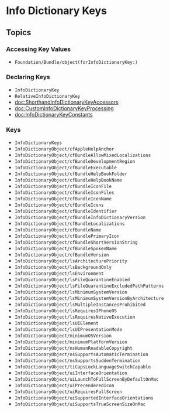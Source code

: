 # Info Dictionary Keys

## Topics

### Accessing Key Values

- ``Foundation/Bundle/object(forInfoDictionaryKey:)``

### Declaring Keys
- ``InfoDictionaryKey``
- ``RelativeInfoDictionaryKey``
- <doc:ShorthandInfoDictionaryKeyAccessors>
- <doc:CustomInfoDictionaryKeyProcessing>
- <doc:InfoDictionaryKeyConstants>

### Keys
- ``InfoDictionaryKeys``
- ``InfoDictionaryObject/cfAppleHelpAnchor``
- ``InfoDictionaryObject/cfBundleAllowMixedLocalizations``
- ``InfoDictionaryObject/cfBundleDevelopmentRegion``
- ``InfoDictionaryObject/cfBundleExecutable``
- ``InfoDictionaryObject/cfBundleHelpBookFolder``
- ``InfoDictionaryObject/cfBundleHelpBookName``
- ``InfoDictionaryObject/cfBundleIconFile``
- ``InfoDictionaryObject/cfBundleIconFiles``
- ``InfoDictionaryObject/cfBundleIconName``
- ``InfoDictionaryObject/cfBundleIcons``
- ``InfoDictionaryObject/cfBundleIdentifier``
- ``InfoDictionaryObject/cfBundleInfoDictionaryVersion``
- ``InfoDictionaryObject/cfBundleLocalizations``
- ``InfoDictionaryObject/cfBundleName``
- ``InfoDictionaryObject/cfBundlePrimaryIcon``
- ``InfoDictionaryObject/cfBundleShortVersionString``
- ``InfoDictionaryObject/cfBundleSpokenName``
- ``InfoDictionaryObject/cfBundleVersion``
- ``InfoDictionaryObject/lsArchitecturePriority``
- ``InfoDictionaryObject/lsBackgroundOnly``
- ``InfoDictionaryObject/lsEnvironment``
- ``InfoDictionaryObject/lsFileQuarantineEnabled``
- ``InfoDictionaryObject/lsFileQuarantineExcludedPathPatterns``
- ``InfoDictionaryObject/lsMinimumSystemVersion``
- ``InfoDictionaryObject/lsMinimumSystemVersionByArchitecture``
- ``InfoDictionaryObject/lsMultipleInstancesProhibited``
- ``InfoDictionaryObject/lsRequiresIPhoneOS``
- ``InfoDictionaryObject/lsRequiresNativeExecution``
- ``InfoDictionaryObject/lsUIElement``
- ``InfoDictionaryObject/lsUIPresentationMode``
- ``InfoDictionaryObject/minimumOSVersion``
- ``InfoDictionaryObject/minimumPlatformVersion``
- ``InfoDictionaryObject/nsHumanReadableCopyright``
- ``InfoDictionaryObject/nsSupportsAutomaticTermination``
- ``InfoDictionaryObject/nsSupportsSuddenTermination``
- ``InfoDictionaryObject/tiCapsLockLanguageSwitchCapable``
- ``InfoDictionaryObject/uiInterfaceOrientation``
- ``InfoDictionaryObject/uiLaunchToFullScreenByDefaultOnMac``
- ``InfoDictionaryObject/uiPrerenderedIcon``
- ``InfoDictionaryObject/uiRequiresFullScreen``
- ``InfoDictionaryObject/uiSupportedInterfaceOrientations``
- ``InfoDictionaryObject/uiSupportsTrueScreenSizeOnMac``
